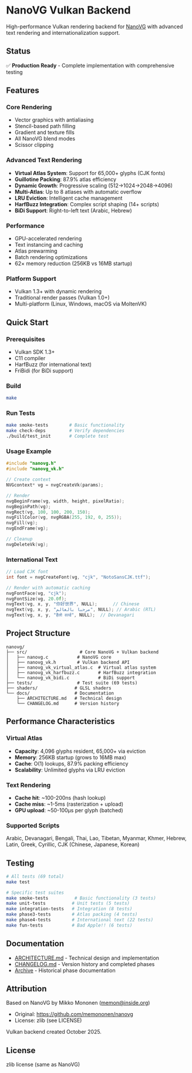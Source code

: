 # NanoVG Vulkan Backend

High-performance Vulkan rendering backend for [NanoVG](https://github.com/memononen/nanovg) with advanced text rendering and internationalization support.

## Status

✅ **Production Ready** - Complete implementation with comprehensive testing

## Features

### Core Rendering
- Vector graphics with antialiasing
- Stencil-based path filling
- Gradient and texture fills
- All NanoVG blend modes
- Scissor clipping

### Advanced Text Rendering
- **Virtual Atlas System**: Support for 65,000+ glyphs (CJK fonts)
- **Guillotine Packing**: 87.9% atlas efficiency
- **Dynamic Growth**: Progressive scaling (512→1024→2048→4096)
- **Multi-Atlas**: Up to 8 atlases with automatic overflow
- **LRU Eviction**: Intelligent cache management
- **HarfBuzz Integration**: Complex script shaping (14+ scripts)
- **BiDi Support**: Right-to-left text (Arabic, Hebrew)

### Performance
- GPU-accelerated rendering
- Text instancing and caching
- Atlas prewarming
- Batch rendering optimizations
- 62× memory reduction (256KB vs 16MB startup)

### Platform Support
- Vulkan 1.3+ with dynamic rendering
- Traditional render passes (Vulkan 1.0+)
- Multi-platform (Linux, Windows, macOS via MoltenVK)

## Quick Start

### Prerequisites
- Vulkan SDK 1.3+
- C11 compiler
- HarfBuzz (for international text)
- FriBidi (for BiDi support)

### Build
```bash
make
```

### Run Tests
```bash
make smoke-tests        # Basic functionality
make check-deps         # Verify dependencies
./build/test_init       # Complete test
```

### Usage Example
```c
#include "nanovg.h"
#include "nanovg_vk.h"

// Create context
NVGcontext* vg = nvgCreateVk(params);

// Render
nvgBeginFrame(vg, width, height, pixelRatio);
nvgBeginPath(vg);
nvgRect(vg, 100, 100, 200, 150);
nvgFillColor(vg, nvgRGBA(255, 192, 0, 255));
nvgFill(vg);
nvgEndFrame(vg);

// Cleanup
nvgDeleteVk(vg);
```

### International Text
```c
// Load CJK font
int font = nvgCreateFont(vg, "cjk", "NotoSansCJK.ttf");

// Render with automatic caching
nvgFontFace(vg, "cjk");
nvgFontSize(vg, 20.0f);
nvgText(vg, x, y, "你好世界", NULL);      // Chinese
nvgText(vg, x, y, "مرحبا بالعالم", NULL); // Arabic (RTL)
nvgText(vg, x, y, "हैलो वर्ल्ड", NULL);  // Devanagari
```

## Project Structure

```
nanovg/
├── src/                    # Core NanoVG + Vulkan backend
│   ├── nanovg.c           # NanoVG core
│   ├── nanovg_vk.h        # Vulkan backend API
│   ├── nanovg_vk_virtual_atlas.c  # Virtual atlas system
│   ├── nanovg_vk_harfbuzz.c       # HarfBuzz integration
│   └── nanovg_vk_bidi.c           # BiDi support
├── tests/                 # Test suite (69 tests)
├── shaders/              # GLSL shaders
└── docs/                 # Documentation
    ├── ARCHITECTURE.md   # Technical design
    └── CHANGELOG.md      # Version history
```

## Performance Characteristics

### Virtual Atlas
- **Capacity**: 4,096 glyphs resident, 65,000+ via eviction
- **Memory**: 256KB startup (grows to 16MB max)
- **Cache**: O(1) lookups, 87.9% packing efficiency
- **Scalability**: Unlimited glyphs via LRU eviction

### Text Rendering
- **Cache hit**: ~100-200ns (hash lookup)
- **Cache miss**: ~1-5ms (rasterization + upload)
- **GPU upload**: ~50-100µs per glyph (batched)

### Supported Scripts
Arabic, Devanagari, Bengali, Thai, Lao, Tibetan, Myanmar, Khmer, Hebrew, Latin, Greek, Cyrillic, CJK (Chinese, Japanese, Korean)

## Testing

```bash
# All tests (69 total)
make test

# Specific test suites
make smoke-tests          # Basic functionality (3 tests)
make unit-tests          # Unit tests (5 tests)
make integration-tests   # Integration (8 tests)
make phase3-tests        # Atlas packing (4 tests)
make phase4-tests        # International text (22 tests)
make fun-tests           # Bad Apple!! (6 tests)
```

## Documentation

- [ARCHITECTURE.md](docs/ARCHITECTURE.md) - Technical design and implementation
- [CHANGELOG.md](docs/CHANGELOG.md) - Version history and completed phases
- [Archive](docs/archive/) - Historical phase documentation

## Attribution

Based on NanoVG by Mikko Mononen (memon@inside.org)
- Original: https://github.com/memononen/nanovg
- License: zlib (see LICENSE)

Vulkan backend created October 2025.

## License

zlib license (same as NanoVG)
